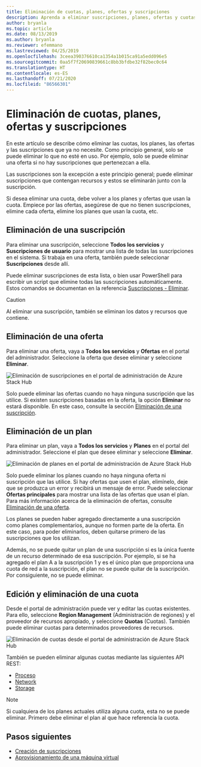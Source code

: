 ```yaml
---
title: Eliminación de cuotas, planes, ofertas y suscripciones
description: Aprenda a eliminar suscripciones, planes, ofertas y cuotas de Azure Stack Hub.
author: bryanla
ms.topic: article
ms.date: 08/13/2019
ms.author: bryanla
ms.reviewer: efemmano
ms.lastreviewed: 04/25/2019
ms.openlocfilehash: 3ceea390376610ca1354a1b015ca91a5edd096e5
ms.sourcegitcommit: 0aa5f7f20690839661c8bb3bfdbe32f82bec0c64
ms.translationtype: HT
ms.contentlocale: es-ES
ms.lasthandoff: 07/21/2020
ms.locfileid: "86566301"
---
```

# <a name="delete-quotas-plans-offers-and-subscriptions"></a>Eliminación de cuotas, planes, ofertas y suscripciones

En este artículo se describe cómo eliminar las cuotas, los planes, las ofertas y las suscripciones que ya no necesite. Como principio general, solo se puede eliminar lo que no esté en uso. Por ejemplo, solo se puede eliminar una oferta si no hay suscripciones que pertenezcan a ella.

Las suscripciones son la excepción a este principio general; puede eliminar suscripciones que contengan recursos y estos se eliminarán junto con la suscripción.

Si desea eliminar una cuota, debe volver a los planes y ofertas que usan la cuota. Empiece por las ofertas, asegúrese de que no tienen suscripciones, elimine cada oferta, elimine los planes que usan la cuota, etc.

## <a name="delete-a-subscription"></a>Eliminación de una suscripción

Para eliminar una suscripción, seleccione **Todos los servicios** y **Suscripciones de usuario** para mostrar una lista de todas las suscripciones en el sistema. Si trabaja en una oferta, también puede seleccionar **Suscripciones** desde allí.

Puede eliminar suscripciones de esta lista, o bien usar PowerShell para escribir un script que elimine todas las suscripciones automáticamente. Estos comandos se documentan en la referencia [ Suscripciones - Eliminar](/rest/api/azurestack/subscriptions/delete).

> [!CAUTION]
> Al eliminar una suscripción, también se eliminan los datos y recursos que contiene.

## <a name="delete-an-offer"></a>Eliminación de una oferta

Para eliminar una oferta, vaya a **Todos los servicios** y **Ofertas** en el portal del administrador. Seleccione la oferta que desee eliminar y seleccione **Eliminar**.

![Eliminación de suscripciones en el portal de administración de Azure Stack Hub](media/azure-stack-delete-offer/delsub1.png)

Solo puede eliminar las ofertas cuando no haya ninguna suscripción que las utilice. Si existen suscripciones basadas en la oferta, la opción **Eliminar** no estará disponible. En este caso, consulte la sección [Eliminación de una suscripción](#delete-a-subscription).

## <a name="delete-a-plan"></a>Eliminación de un plan

Para eliminar un plan, vaya a **Todos los servicios** y **Planes** en el portal del administrador. Seleccione el plan que desee eliminar y seleccione **Eliminar**.

![Eliminación de planes en el portal de administración de Azure Stack Hub](media/azure-stack-delete-offer/delsub2.png)

Solo puede eliminar los planes cuando no haya ninguna oferta ni suscripción que las utilice. Si hay ofertas que usen el plan, elimínelo, deje que se produzca un error y recibirá un mensaje de error. Puede seleccionar **Ofertas principales** para mostrar una lista de las ofertas que usan el plan. Para más información acerca de la eliminación de ofertas, consulte [Eliminación de una oferta](#delete-an-offer).

Los planes se pueden haber agregado directamente a una suscripción como planes complementarios, aunque no formen parte de la oferta. En este caso, para poder eliminarlos, deben quitarse primero de las suscripciones que los utilizan.

Además, no se puede quitar un plan de una suscripción si es la única fuente de un recurso determinado de esa suscripción. Por ejemplo, si se ha agregado el plan A a la suscripción 1 y es el único plan que proporciona una cuota de red a la suscripción, el plan no se puede quitar de la suscripción. Por consiguiente, no se puede eliminar.

## <a name="edit-and-delete-a-quota"></a>Edición y eliminación de una cuota

Desde el portal de administración puede ver y editar las cuotas existentes. Para ello, seleccione **Region Management** (Administración de regiones) y el proveedor de recursos apropiado, y seleccione **Quotas** (Cuotas). También puede eliminar cuotas para determinados proveedores de recursos.

![Eliminación de cuotas desde el portal de administración de Azure Stack Hub](media/azure-stack-delete-offer/delsub3.png)

También se pueden eliminar algunas cuotas mediante las siguientes API REST:

- [Proceso](/rest/api/azurestack/quotas/delete)
- [Network](/rest/api/azurestack/quotas%20(network)/delete)
- [Storage](/rest/api/azurestack/storagequotas/delete)

> [!NOTE]
> Si cualquiera de los planes actuales utiliza alguna cuota, esta no se puede eliminar. Primero debe eliminar el plan al que hace referencia la cuota.

## <a name="next-steps"></a>Pasos siguientes

- [Creación de suscripciones](azure-stack-subscribe-plan-provision-vm.md)
- [Aprovisionamiento de una máquina virtual](../user/azure-stack-create-vm-template.md)
